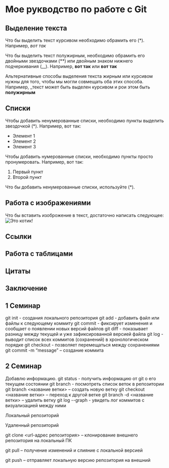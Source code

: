 # Мое рукводство по работе с Git

## Выделение текста

Что бы выделить текст курсивом необходимо обрамить его (*). Например, *вот так*

Что бы выделить текст полужирным, необходимо обрамить его двойными звездочками (**) или двойным знаком нижнего подчеркивания (__).
Например, **вот так** или __вот так__

Альтернативные способы выделения текста жирным или курсивом нужны для того, чтобы мы могли совмещать оба этих способа. Например, _текст может быть выделен курсивом и рои этом быть **полужирным**

## Списки
Чтобы добавить ненумерованные списки, необходимо пункты выделить звездочкой (*).
Например, вот так:
* Элемент 1
* Элемент 2
* Элемент 3

Чтобы добавить нумерованные списки, необходимо пункты просто пронумеровать.
Например, вот так:
1. Первый пункт
2. Второй пункт

Что бы добавить ненумерованные списки, используйте (*).


## Работа с изображениями

Что бы вставить изоброжение в текст, достаточно написать следующее:
![Это котик!](kotik.jpg)

## Ссылки

## Работа с таблицами

## Цитаты

## Заключение

## 1 Семинар

git init - создания локального репозитория
git add - добавить файл или файлы к следующему коммиту
git commit - фиксирует изменения и сообщает о появлении новых версий файлов
git diff - показывает разницу между текущей и уже зафиксированной версией файла
git log - выводит список всех коммитов (сохранений) в хронологическом порядке
git checkout - позволяет перемещаться между сохранениями
git commit -m “message” – создание коммита

## 2 Семинар

Добавлю информацию.
git status - получить информацию от git о его текущем состоянии
git branch - посмотреть список веток в репозитории
git branch <название ветки> – создать новую ветку
git checkout <название ветки> – переход к другой ветке
git branch -d <название ветки> – удалить ветку
git log --graph - увидеть лог коммитов с визуализацией между ними

Локальный репозиторий

Удаленный репозиторий

git clone <url-адрес репозитория> – клонирование внешнего репозитория на
локальный ПК

git pull – получение изменений и слияние с локальной версией

git push – отправляет локальную версию репозитория на внешний
